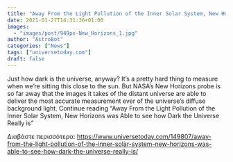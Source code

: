 ```yaml
---
title: "Away From the Light Pollution of the Inner Solar System, New Horizons was Able to see how Dark the Universe Really is"
date: 2021-01-27T14:31:36+01:00
images:
  - "images/post/949px-New_Horizons_1.jpg"
author: "AstroBot"
categories: ["News"]
tags: ["universetoday.com"]
draft: false
---
```


Just how dark is the universe, anyway? It’s a pretty hard thing to measure when we’re sitting this close to the sun. But NASA’s New Horizons probe is so far away that the images it takes of the distant universe are able to deliver the most accurate measurement ever of the universe’s diffuse background light. Continue reading “Away From the Light Pollution of the Inner Solar System, New Horizons was Able to see how Dark the Universe Really is” 

Διαβάστε περισσότερα: https://www.universetoday.com/149807/away-from-the-light-pollution-of-the-inner-solar-system-new-horizons-was-able-to-see-how-dark-the-universe-really-is/

